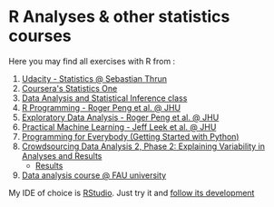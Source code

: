 R Analyses & other statistics courses
====

Here you may find all exercises with R from :

1.  [Udacity - Statistics @ Sebastian Thrun](https://www.udacity.com/course/st101)
2.  [Coursera's Statistics One](https://class.coursera.org/stats1-002/class)
3.  [Data Analysis and Statistical Inference class](https://www.coursera.org/course/statistics)
4.  [R Programming - Roger Peng et al. @ JHU](https://www.coursera.org/course/rprog)
5.  [Exploratory Data Analysis - Roger Peng et al. @ JHU](https://www.coursera.org/course/exdata)
6.  [Practical Machine Learning - Jeff Leek et al. @ JHU](https://www.coursera.org/course/predmachlearn)
7.  [Programming for Everybody (Getting Started with Python)](https://www.coursera.org/learn/python/)
8.  [Crowdsourcing Data Analysis 2, Phase 2: Explaining Variability in Analyses and Results](https://docs.google.com/document/d/1fXQBLdWydISskOKhoq8gl5unuwsv7VA3pkKY4IWFS6o/edit)
    - [Results](http://rpubs.com/F789GH/AnalysisOfEdgeOrgData)
9.  [Data analysis course @ FAU university](https://www.statistik.rw.fau.de/lehre/bachelor/datenanalyse/)

My IDE of choice is [RStudio](http://www.rstudio.com/). Just try it and [follow its development](https://www.github.com/rstudio/rstudio)
